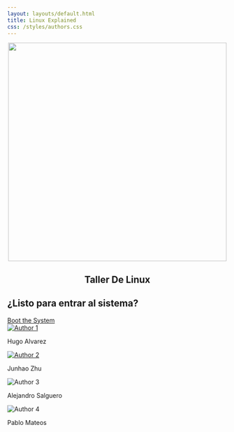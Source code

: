 ```yaml
---
layout: layouts/default.html
title: Linux Explained
css: /styles/authors.css
---
```


<center>
<img src="{{ basePath }}/img/CoreDumped.png" width="500" align="center">
<h2>Taller De Linux</h2>
</center>

<div class="boot-section">
  <h2>¿Listo para entrar al sistema?</h2>
  <a href="./content/distros" class="boot-button">Boot the System</a>
</div>

<div class="authors-section">
  <div class="authors">
    <div class="author">
      <a href="https://github.com/HugoAlvarezAjenjo"><img src="{{ basePath }}/img/Personas/Hugo.jpg" alt="Author 1"></a>
      <p>Hugo Alvarez</p>
    </div>
    <div class="author">
      <a href="https://github.com/zhuzhangjunhao"><img src="{{ basePath }}/img/Personas/Junhao.jpg" alt="Author 2"></a>
      <p>Junhao Zhu</p>
    </div>
    <div class="author">
      <img src="{{ basePath }}/img/Personas/Alex.jpg" alt="Author 3">
      <p>Alejandro Salguero</p>
    </div>
    <div class="author">
      <img src="{{ basePath }}/img/Personas/Pablo.webp" alt="Author 4">
      <p>Pablo Mateos</p>
    </div>
  </div>
</div>
